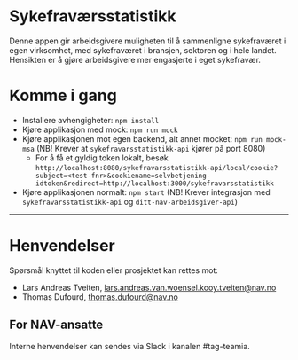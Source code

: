 Sykefraværsstatistikk
================

Denne appen gir arbeidsgivere muligheten til å sammenligne sykefraværet i egen virksomhet, med sykefraværet i bransjen, sektoren og i hele landet.
 Hensikten er å gjøre arbeidsgivere mer engasjerte i eget sykefravær.

# Komme i gang

- Installere avhengigheter: `npm install`
- Kjøre applikasjon med mock: `npm run mock`
- Kjøre applikasjonen mot egen backend, alt annet mocket: `npm run mock-msa` (NB! Krever at `sykefravarsstatistikk-api` kjører på port 8080)
    * For å få et gyldig token lokalt, besøk `http://localhost:8080/sykefravarsstatistikk-api/local/cookie?subject=<test-fnr>&cookiename=selvbetjening-idtoken&redirect=http://localhost:3000/sykefravarsstatistikk`
- Kjøre applikasjonen normalt: `npm start` (NB! Krever integrasjon med `sykefravarsstatistikk-api` og `ditt-nav-arbeidsgiver-api`)

---

# Henvendelser

Spørsmål knyttet til koden eller prosjektet kan rettes mot:

* Lars Andreas Tveiten, lars.andreas.van.woensel.kooy.tveiten@nav.no
* Thomas Dufourd, thomas.dufourd@nav.no

## For NAV-ansatte

Interne henvendelser kan sendes via Slack i kanalen #tag-teamia.